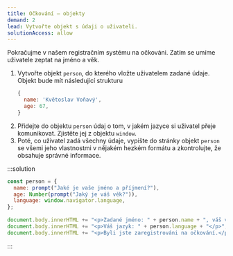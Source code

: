 ```yaml
---
title: Očkování – objekty
demand: 2
lead: Vytvořte objekt s údaji o uživateli.
solutionAccess: allow
---
```


Pokračujme v našem registračním systému na očkováni. Zatím se umíme uživatele zeptat na jméno a věk.

1. Vytvořte objekt `person`, do kterého vložte uživatelem zadané údaje. Objekt bude mít následující strukturu
   ```js
   {
     name: 'Květoslav Voňavý',
     age: 67,
   }
   ```
1. Přidejte do objektu `person` údaj o tom, v jakém jazyce si uživatel přeje komunikovat. Zjistěte jej z objektu `window`.
1. Poté, co uživatel zadá všechny údaje, vypište do stránky objekt `person` se všemi jeho vlastnostmi v nějakém hezkém formátu a zkontrolujte, že obsahuje správné informace.

:::solution

```js
const person = {
  name: prompt("Jaké je vaše jméno a příjmení?"),
  age: Number(prompt("Jaký je váš věk?")),
  language: window.navigator.language,
};
​
document.body.innerHTML += "<p>Zadané jméno: " + person.name + ", váš věk: " + person.age + "</p>";
document.body.innerHTML += "<p>Váš jazyk: " + person.language + "</p>";
document.body.innerHTML += "<p>Byli jste zaregistrováni na očkování.</p>";
```

:::
